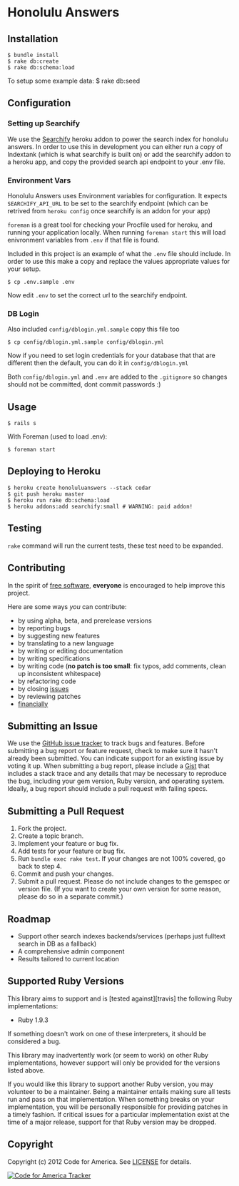 # Honolulu Answers

## Installation

    $ bundle install
    $ rake db:create
    $ rake db:schema:load

To setup some example data:
    $ rake db:seed

## Configuration

### Setting up Searchify

We use the [Searchify](https://addons.heroku.com/searchify) heroku addon to power the search index for honolulu answers. In order to use this in development you can either run a copy of Indextank (which is what searchify is built on) or add the searchify addon to a heroku app, and copy the provided search api endpoint to your .env file.


### Environment Vars

Honolulu Answers uses Environment variables for configuration. It expects `SEARCHIFY_API_URL` to be set to the searchify endpoint (which can be retrived from `heroku config` once searchify is an addon for your app)

`foreman` is a great tool for checking your Procfile used for heroku, and running your application locally. When running `foreman start` this will load enivronment variables from `.env` if that file is found.

Included in this project is an example of what the `.env` file should include. In order to use this make a copy and replace the values appropriate values for your setup.

    $ cp .env.sample .env

Now edit `.env` to set the correct url to the searchify endpoint.

### DB Login

Also included `config/dblogin.yml.sample` copy this file too

    $ cp config/dblogin.yml.sample config/dblogin.yml

Now if you need to set login credentials for your database that that are different then the default, you can do it in `config/dblogin.yml`

Both `config/dblogin.yml` and `.env` are added to the `.gitignore` so changes should not be committed, dont commit passwords :)


## Usage
    
    $ rails s

With Foreman (used to load .env):
    
    $ foreman start

## Deploying to Heroku
    
    $ heroku create honoluluanswers --stack cedar
    $ git push heroku master
    $ heroku run rake db:schema:load
    $ heroku addons:add searchify:small # WARNING: paid addon!

## Testing

`rake` command will run the current tests, these test need to be expanded.

## Contributing
In the spirit of [free software][free-sw], **everyone** is encouraged to help
improve this project.

[free-sw]: http://www.fsf.org/licensing/essays/free-sw.html

Here are some ways *you* can contribute:

* by using alpha, beta, and prerelease versions
* by reporting bugs
* by suggesting new features
* by translating to a new language
* by writing or editing documentation
* by writing specifications
* by writing code (**no patch is too small**: fix typos, add comments, clean up
  inconsistent whitespace)
* by refactoring code
* by closing [issues][]
* by reviewing patches
* [financially][]

[issues]: https://github.com/codeforamerica/honolulu_answers/issues
[financially]: https://secure.codeforamerica.org/page/contribute

## Submitting an Issue
We use the [GitHub issue tracker][issues] to track bugs and features. Before
submitting a bug report or feature request, check to make sure it hasn't
already been submitted. You can indicate support for an existing issue by
voting it up. When submitting a bug report, please include a [Gist][] that
includes a stack trace and any details that may be necessary to reproduce the
bug, including your gem version, Ruby version, and operating system. Ideally, a
bug report should include a pull request with failing specs.

[gist]: https://gist.github.com/

## Submitting a Pull Request
1. Fork the project.
2. Create a topic branch.
3. Implement your feature or bug fix.
4. Add tests for your feature or bug fix.
5. Run `bundle exec rake test`. If your changes are not 100% covered, go back
   to step 4.
6. Commit and push your changes.
7. Submit a pull request. Please do not include changes to the gemspec or
   version file. (If you want to create your own version for some reason,
   please do so in a separate commit.)

## Roadmap
* Support other search indexes backends/services (perhaps just fulltext search in DB as a fallback)
* A comprehensive admin component
* Results tailored to current location

## Supported Ruby Versions
This library aims to support and is [tested against][travis] the following Ruby
implementations:

 * Ruby 1.9.3

If something doesn't work on one of these interpreters, it should be considered
a bug.

This library may inadvertently work (or seem to work) on other Ruby
implementations, however support will only be provided for the versions listed
above.

If you would like this library to support another Ruby version, you may
volunteer to be a maintainer. Being a maintainer entails making sure all tests
run and pass on that implementation. When something breaks on your
implementation, you will be personally responsible for providing patches in a
timely fashion. If critical issues for a particular implementation exist at the
time of a major release, support for that Ruby version may be dropped.

## Copyright
Copyright (c) 2012 Code for America. See [LICENSE][] for details.

[license]: https://github.com/codeforamerica/cfa_template/blob/master/LICENSE.mkd

[![Code for America Tracker](http://stats.codeforamerica.org/codeforamerica/honolulu_answers.png)][tracker]

[tracker]: http://stats.codeforamerica.org/projects/honolulu_answers
